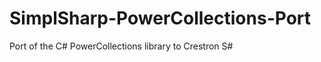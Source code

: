 SimplSharp-PowerCollections-Port
================================

Port of the C# PowerCollections library to Crestron S#
